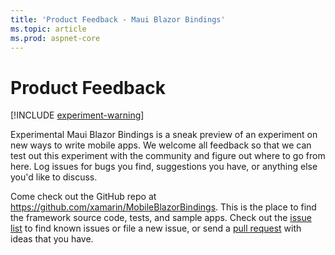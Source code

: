 ```yaml
---
title: 'Product Feedback - Maui Blazor Bindings'
ms.topic: article
ms.prod: aspnet-core
---
```


# Product Feedback

[!INCLUDE [experiment-warning](../includes/experiment-warning.md)]

Experimental Maui Blazor Bindings is a sneak preview of an experiment on new ways to write mobile apps. We welcome all feedback so that we can test out this experiment with the community and figure out where to go from here. Log issues for bugs you find, suggestions you have, or anything else you'd like to discuss.

Come check out the GitHub repo at <https://github.com/xamarin/MobileBlazorBindings>. This is the place to find the framework source code, tests, and sample apps. Check out the [issue list](https://github.com/xamarin/MobileBlazorBindings/issues) to find known issues or file a new issue, or send a [pull request](https://github.com/xamarin/MobileBlazorBindings/pulls) with ideas that you have.
